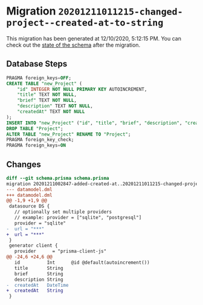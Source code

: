 # Migration `20201211011215-changed-project--created-at-to-string`

This migration has been generated at 12/10/2020, 5:12:15 PM.
You can check out the [state of the schema](./schema.prisma) after the migration.

## Database Steps

```sql
PRAGMA foreign_keys=OFF;
CREATE TABLE "new_Project" (
    "id" INTEGER NOT NULL PRIMARY KEY AUTOINCREMENT,
    "title" TEXT NOT NULL,
    "brief" TEXT NOT NULL,
    "description" TEXT NOT NULL,
    "createdAt" TEXT NOT NULL
);
INSERT INTO "new_Project" ("id", "title", "brief", "description", "createdAt") SELECT "id", "title", "brief", "description", "createdAt" FROM "Project";
DROP TABLE "Project";
ALTER TABLE "new_Project" RENAME TO "Project";
PRAGMA foreign_key_check;
PRAGMA foreign_keys=ON
```

## Changes

```diff
diff --git schema.prisma schema.prisma
migration 20201211002847-added-created-at..20201211011215-changed-project--created-at-to-string
--- datamodel.dml
+++ datamodel.dml
@@ -1,9 +1,9 @@
 datasource DS {
   // optionally set multiple providers
   // example: provider = ["sqlite", "postgresql"]
   provider = "sqlite"
-  url = "***"
+  url = "***"
 }
 generator client {
   provider      = "prisma-client-js"
@@ -24,6 +24,6 @@
   id          Int      @id @default(autoincrement())
   title       String
   brief       String
   description String
-  createdAt   DateTime
+  createdAt   String
 }
```


